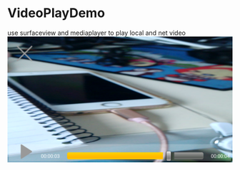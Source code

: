 # VideoPlayDemo
use surfaceview and mediaplayer to play local and net video
![image](https://github.com/peterforme/VideoPlayDemo/blob/master/showpic/360%E6%89%8B%E6%9C%BA%E5%8A%A9%E6%89%8B%E6%88%AA%E5%9B%BE0302_10_01_01.png)
